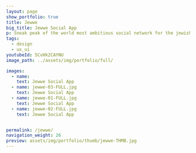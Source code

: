 ```yaml
---
layout: page
show_portfolio: true
title: Jewwe
big_title: Jewwe Social App
p: Sneak peak of the world most ambitious social network for the jewish world.
tags:
  - design
  - ux_ui
youtubeId: 5CvHk2CAYNU
image_path: ../assets/img/portfolio/full/

images:
  - name:
    text: Jewwe Social App
  - name: jewwe-03-FULL.jpg
    text: Jewwe Social App
  - name: jewwe-01-FULL.jpg
    text: Jewwe Social App
  - name: jewwe-02-FULL.jpg
    text: Jewwe Social App


permalink: /jewwe/
navigation_weight: 26
preview: assets/img/portfolio/thumb/jewwe-THMB.jpg
---
```

